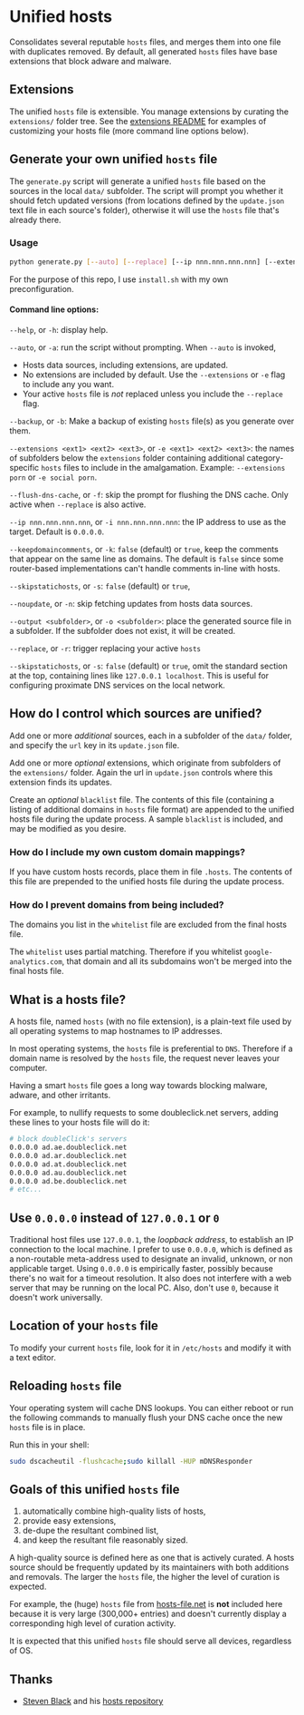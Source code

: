 # Unified hosts

Consolidates several reputable `hosts` files, and merges them into one file with duplicates removed. By default, all generated `hosts` files have base extensions that block adware and malware.

## Extensions

The unified `hosts` file is extensible. You manage extensions by curating the `extensions/` folder tree. See the [extensions README](https://github.com/BarryMode/macos-prime/blob/master/hosts/extensions/readme.md) for examples of customizing your hosts file (more command line options below).

## Generate your own unified `hosts` file

The `generate.py` script will generate a unified `hosts` file based on the sources in the local `data/` subfolder. The script will prompt you whether it should fetch updated versions (from locations defined by the `update.json` text file in each source's folder), otherwise it will use the `hosts` file that's already there.

### Usage

```bash
python generate.py [--auto] [--replace] [--ip nnn.nnn.nnn.nnn] [--extensions ext1 ext2 ext3]
```

For the purpose of this repo, I use `install.sh` with my own preconfiguration.

#### Command line options:

`--help`, or `-h`: display help.

`--auto`, or `-a`: run the script without prompting. When `--auto` is invoked,

* Hosts data sources, including extensions, are updated.
* No extensions are included by default. Use the `--extensions` or `-e` flag to include any you want.
* Your active `hosts` file is *not* replaced unless you include the `--replace` flag.

`--backup`, or `-b`: Make a backup of existing `hosts` file(s) as you generate over them.

`--extensions <ext1> <ext2> <ext3>`, or `-e <ext1> <ext2> <ext3>`: the names of subfolders below the `extensions` folder containing additional category-specific `hosts` files to include in the amalgamation. Example: `--extensions porn` or `-e social porn`.

`--flush-dns-cache`, or `-f`: skip the prompt for flushing the DNS cache. Only active when `--replace` is also active.

`--ip nnn.nnn.nnn.nnn`, or `-i nnn.nnn.nnn.nnn`: the IP address to use as the target. Default is `0.0.0.0`.

`--keepdomaincomments`, or `-k`: `false` (default) or `true`, keep the comments that appear on the same line as domains. The default is `false` since some router-based implementations can't handle comments in-line with hosts.

`--skipstatichosts`, or `-s`: `false` (default) or `true`,

`--noupdate`, or `-n`: skip fetching updates from hosts data sources.

`--output <subfolder>`, or `-o <subfolder>`: place the generated source file in a subfolder. If the subfolder does not exist, it will be created.

`--replace`, or `-r`: trigger replacing your active `hosts`

`--skipstatichosts`, or `-s`: `false` (default) or `true`, omit the standard section at the top, containing lines like `127.0.0.1 localhost`. This is useful for configuring proximate DNS services on the local network.

## How do I control which sources are unified?

Add one or more *additional* sources, each in a subfolder of the `data/` folder, and specify the `url` key in its `update.json` file.

Add one or more *optional* extensions, which originate from subfolders of the `extensions/` folder. Again the url in `update.json` controls where this extension finds its updates.

Create an *optional* `blacklist` file. The contents of this file (containing a listing of additional domains in `hosts` file format) are appended to the unified hosts file during the update process. A sample `blacklist` is included, and may be modified as you desire.

### How do I include my own custom domain mappings?

If you have custom hosts records, place them in file `.hosts`. The contents of this file are prepended to the unified hosts file during the update process.

### How do I prevent domains from being included?

The domains you list in the `whitelist` file are excluded from the final hosts file.

The `whitelist` uses partial matching. Therefore if you whitelist `google-analytics.com`, that domain and all its subdomains won't be merged into the final hosts file.

## What is a hosts file?

A hosts file, named `hosts` (with no file extension), is a plain-text file used by all operating systems to map hostnames to IP addresses.

In most operating systems, the `hosts` file is preferential to `DNS`. Therefore if a domain name is resolved by the `hosts` file, the request never leaves your computer.

Having a smart `hosts` file goes a long way towards blocking malware, adware, and other irritants.

For example, to nullify requests to some doubleclick.net servers, adding these lines to your hosts file will do it:

```bash
# block doubleClick's servers
0.0.0.0 ad.ae.doubleclick.net
0.0.0.0 ad.ar.doubleclick.net
0.0.0.0 ad.at.doubleclick.net
0.0.0.0 ad.au.doubleclick.net
0.0.0.0 ad.be.doubleclick.net
# etc...
```

## Use `0.0.0.0` instead of `127.0.0.1` or `0`

Traditional host files use `127.0.0.1`, the *loopback address*, to establish an IP connection to the local machine. I prefer to use `0.0.0.0`, which is defined as a non-routable meta-address used to designate an invalid, unknown, or non applicable target. Using `0.0.0.0` is empirically faster, possibly because there's no wait for a timeout resolution. It also does not interfere with a web server that may be running on the local PC. Also, don't use `0`, because it doesn't work universally.

## Location of your `hosts` file

To modify your current `hosts` file, look for it in `/etc/hosts` and modify it with a text editor.

## Reloading `hosts` file

Your operating system will cache DNS lookups. You can either reboot or run the following commands to manually flush your DNS cache once the new `hosts` file is in place.

Run this in your shell:

```bash
sudo dscacheutil -flushcache;sudo killall -HUP mDNSResponder
```

## Goals of this unified `hosts` file

1. automatically combine high-quality lists of hosts,
2. provide easy extensions,
3. de-dupe the resultant combined list,
4. and keep the resultant file reasonably sized.

A high-quality source is defined here as one that is actively curated. A hosts source should be frequently updated by its maintainers with both additions and removals. The larger the `hosts` file, the higher the level of curation is expected.

For example, the (huge) `hosts` file from [hosts-file.net](http://hosts-file.net) is **not** included here because it is very large (300,000+ entries) and doesn't currently display a corresponding high level of curation activity.

It is expected that this unified `hosts` file should serve all devices, regardless of OS.

## Thanks

* [Steven Black](http://stevenblack.com) and his [hosts repository](https://github.com/stevenblack/hosts)

